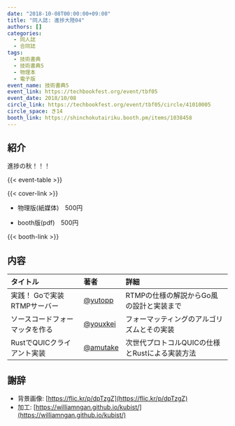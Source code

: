 ```yaml
---
date: "2018-10-08T00:00:00+09:00"
title: "同人誌: 進捗大陸04"
authors: []
categories:
  - 同人誌
  - 合同誌
tags:
  - 技術書典
  - 技術書典5
  - 物理本
  - 電子版
event_name: 技術書典5
event_link: https://techbookfest.org/event/tbf05
event_date: 2018/10/08
circle_link: https://techbookfest.org/event/tbf05/circle/41010005
circle_space: き14
booth_link: https://shinchokutairiku.booth.pm/items/1038458
---
```


## 紹介

進捗の秋！！！

{{< event-table >}}

<div class="book-wrapper">
    <div class="cover">
        {{< cover-link >}}
    </div>
    <div class="text">
        <ul>
            <li>物理版(紙媒体)　500円</li>
        </ul>
        <ul>
            <li>booth版(pdf) 500円</li>
        </ul>
        {{< booth-link >}}
    </div>
</div>

## 内容

|タイトル|著者|詳細|
|:-|:-|:-|
|実践！ Goで実装 RTMPサーバー|[@yutopp](https://github.com/yutopp)|RTMPの仕様の解説からGo風の設計と実装まで|
|ソースコードフォーマッタを作る|[@youxkei](https://github.com/youxkei)|フォーマッティングのアルゴリズムとその実装|
|RustでQUICクライアント実装|[@amutake](https://github.com/amutake)|次世代プロトコルQUICの仕様とRustによる実装方法|


## 謝辞

- 背景画像: [https://flic.kr/p/dpTzgZ](https://flic.kr/p/dpTzgZ)
- 加工: [https://williamngan.github.io/kubist/](https://williamngan.github.io/kubist/)
